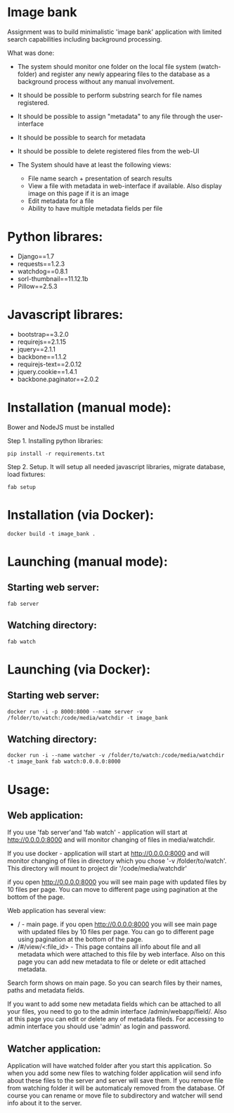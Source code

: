 Image bank
==========

Assignment was to build minimalistic 'image bank' application with limited search capabilities including background processing.

What was done:

- The system should monitor one folder on the local file system (watch-folder) and register any newly appearing files to the database as a background process without any manual involvement.
- It should be possible to perform substring search for file names registered.
- It should be possible to assign "metadata" to any file through the user-interface
- It should be possible to search for metadata
- It should be possible to delete registered files from the web-UI
- The System should have at least the following views:

  - File name search + presentation of search results
  - View a file with metadata in web-interface if available. Also display image on this page if it is an image
  - Edit metadata for a file
  - Ability to have multiple metadata fields per file


Python librares:
================
- Django==1.7
- requests==1.2.3
- watchdog==0.8.1
- sorl-thumbnail==11.12.1b
- Pillow==2.5.3

Javascript librares:
====================
- bootstrap==3.2.0
- requirejs==2.1.15
- jquery==2.1.1
- backbone==1.1.2
- requirejs-text==2.0.12
- jquery.cookie==1.4.1
- backbone.paginator==2.0.2


Installation (manual mode):
===========================
Bower and NodeJS must be installed


Step 1. Installing python libraries:

    pip install -r requirements.txt

Step 2. Setup. It will setup all needed javascript libraries, migrate database, load fixtures:

    fab setup


Installation (via Docker):
==========================

    docker build -t image_bank .

Launching (manual mode):
========================

Starting web server:
--------------------

    fab server


Watching directory:
-------------------

    fab watch


Launching (via Docker):
========================

Starting web server:
--------------------

    docker run -i -p 8000:8000 --name server -v /folder/to/watch:/code/media/watchdir -t image_bank


Watching directory:
-------------------

    docker run -i --name watcher -v /folder/to/watch:/code/media/watchdir -t image_bank fab watch:0.0.0.0:8000


Usage:
======

Web application:
----------------

If you use 'fab server'and 'fab watch' - application will start at http://0.0.0.0:8000 and will monitor changing of files in media/watchdir.

If you use docker - application will start at http://0.0.0.0:8000 and will monitor changing of files in directory which you chose '-v /folder/to/watch'. This directory will mount to project dir '/code/media/watchdir'

if you open http://0.0.0.0:8000 you will see main page with updated files by 10 files per page. You can move to different page using pagination at the bottom of the page.

Web application has several view:
  - / - main page. if you open http://0.0.0.0:8000 you will see main page with updated files by 10 files per page. You can go to different page using pagination at the bottom of the page.
  - /#/view/<:file_id> - This page contains all info about file and all metadata which were attached to this file by web interface. Also on this page you can add new metadata to file or delete or edit attached metadata.

Search form shows on main page. So you can search files by their names, paths and metadata fields.

If you want to add some new metadata fields which can be attached to all your files, you need to go to the admin interface /admin/webapp/field/. Also at this page you can edit or delete any of metadata fileds. For accessing to admin interface you should use 'admin' as login and password.


Watcher application:
--------------------

Application will have watched folder after you start this application. So when you add some new files to watching folder application wiil send info about these files to the server and server will save them. If you remove file from watching folder it will be automaticaly removed from the database. Of course you can rename or move file to subdirectory and watcher will send info about it to the server.

